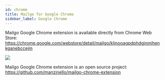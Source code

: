 ```yaml
---
id: chrome
title: Mailgo for Google Chrome
sidebar_label: Google Chrome
---
```


Mailgo Google Chrome extension is available directly from Chrome Web Store: <https://chrome.google.com/webstore/detail/mailgo/kljnooagpdphdgjnmjhenkganebccejm>

<a target="_blank" href="https://chrome.google.com/webstore/detail/mailgo/kljnooagpdphdgjnmjhenkganebccejm">
<img src="/img/chrome.png" />
</a>

Mailgo Google Chrome extension is an open source project: <https://github.com/manzinello/mailgo-chrome-extension>
